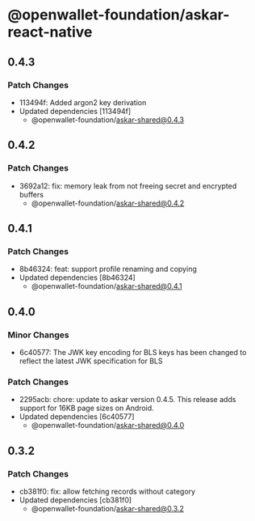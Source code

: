 # @openwallet-foundation/askar-react-native

## 0.4.3

### Patch Changes

- 113494f: Added argon2 key derivation
- Updated dependencies [113494f]
  - @openwallet-foundation/askar-shared@0.4.3

## 0.4.2

### Patch Changes

- 3692a12: fix: memory leak from not freeing secret and encrypted buffers
  - @openwallet-foundation/askar-shared@0.4.2

## 0.4.1

### Patch Changes

- 8b46324: feat: support profile renaming and copying
- Updated dependencies [8b46324]
  - @openwallet-foundation/askar-shared@0.4.1

## 0.4.0

### Minor Changes

- 6c40577: The JWK key encoding for BLS keys has been changed to reflect the latest JWK specification for BLS

### Patch Changes

- 2295acb: chore: update to askar version 0.4.5. This release adds support for 16KB page sizes on Android.
- Updated dependencies [6c40577]
  - @openwallet-foundation/askar-shared@0.4.0

## 0.3.2

### Patch Changes

- cb381f0: fix: allow fetching records without category
- Updated dependencies [cb381f0]
  - @openwallet-foundation/askar-shared@0.3.2
